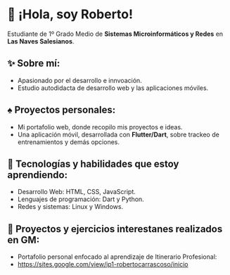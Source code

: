 # 👋 ¡Hola, soy Roberto!  
Estudiante de 1º Grado Medio de **Sistemas Microinformáticos y Redes** en **Las Naves Salesianos**.  

## ✨ Sobre mí:  
* Apasionado por el desarrollo e innvoación.
* Estudio autodidacta de desarrollo web y las aplicaciones móviles.  

## ♠︎ Proyectos personales: 
* Mi portafolio web, donde recopilo mis proyectos e ideas.  
* Una aplicación móvil, desarrollada con **Flutter/Dart**, sobre trackeo de entrenamientos y demás opciones.

## 🌟 Tecnologías y habilidades que estoy aprendiendo:  
* Desarrollo Web: HTML, CSS, JavaScript.
* Lenguajes de programación: Dart y Python.
* Redes y sistemas: Linux y Windows.

## 🦈 Proyectos y ejercicios interestanes realizados en GM:
* Portafolio personal enfocado al aprendizaje de Itinerario Profesional:
* https://sites.google.com/view/ip1-robertocarrascoso/inicio
